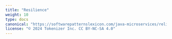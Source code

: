 ```yaml
---
title: "Resilience"
weight: 10
type: docs
canonical: "https://softwarepatternslexicon.com/java-microservices/reliability/resilience"
license: "© 2024 Tokenizer Inc. CC BY-NC-SA 4.0"
---
```


